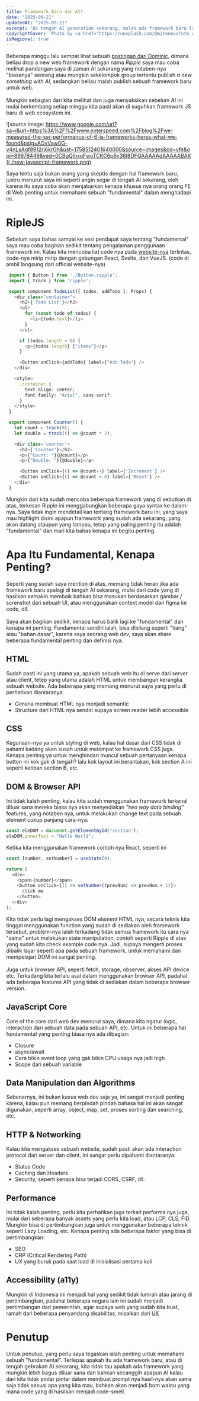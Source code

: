 ```yaml
---
title: Framework Baru dan AI?
date: "2025-09-21"
updatedAt: "2025-09-21"
excerpt: "Di tengah AI generation sekarang, malah ada framework baru lagi? Apa yang perlu di pelajari dari seorang Web Dev, sebuah pandangan pribadi di tengah hiruk pikuk AI dan Kemunculan Framework baru di Web Ecosystem"
copyrightCover: 'Photo by <a href="https://unsplash.com/@miteneva?utm_content=creditCopyText&utm_medium=referral&utm_source=unsplash">Maria Teneva</a> on <a href="https://unsplash.com/photos/a-large-group-of-multicolored-squares-of-varying-sizes-7FmSYQ3Z7fg?utm_content=creditCopyText&utm_medium=referral&utm_source=unsplash">Unsplash</a>'
isRegional: true
---
```


Beberapa minggu lalu sempat lihat sebuah [postingan dari Dominic](https://x.com/trueadm/status/1961163656810353057), dimana beliau drop a new web framework
dengan nama _Ripple_ saya mau coba melihat pandangan saya di zaman AI sekarang yang notaben-nya
"biasanya" seorang atau mungkin sekelompok group tertentu publish _a new something with AI_,
sedangkan beliau malah publish sebuah framework baru untuk web.
\
\
Mungkin sebagian dari kita melihat dan juga menyaksikan sebelum AI ini mulai berkembang
setiap minggu kita pasti akan di suguhkan framework JS baru di web ecosystem ini.

![source image: https://www.google.com/url?sa=i&url=https%3A%2F%2Fwww.enterspeed.com%2Fblog%2Fwe-measured-the-ssr-performance-of-6-js-frameworks-heres-what-we-found&psig=AOvVaw0G-v4nLsAgf8912rj6krGh&ust=1758512401640000&source=images&cd=vfe&opi=89978449&ved=0CBgQjhxqFwoTCKC6p6v36I8DFQAAAAAdAAAAABAK](./new-javascript-framework.png)

Saya tentu saja bukan orang yang skeptis dengan hal framework baru, justru menurut saya
ini seperti angin segar di tengah AI sekarang, oleh karena itu saya coba akan menjabarkan
kenapa khusus nya orang orang FE di Web penting untuk memahami sebuah "fundamental" dalam
menghadapi ini.

# RipleJS

Sebelum saya bahas sampai ke sesi pendapat saya tentang "fundamental"
saya mau coba bagikan sedikit tentang pengalaman penggunaan framework ini. Kalau
kita mencoba liat code nya pada [website-nya](https://www.ripplejs.com/) terlintas,
code-nya mirip mirip dengan gabungan React, Svelte, dan VueJS. (code di ambil langsung dari
official website-nya)

```ts
 import { Button } from './Button.ripple';
 import { track } from 'ripple';

 export component TodoList({ todos, addTodo }: Props) {
   <div class="container">
     <h2>{'Todo List'}</h2>
     <ul>
       for (const todo of todos) {
         <li>{todo.text}</li>
       }
     </ul>

     if (todos.length > 0) {
       <p>{todos.length} {"items"}</p>
     }

     <Button onClick={addTodo} label={"Add Todo"} />
   </div>

   <style>
     .container {
       text-align: center;
       font-family: "Arial", sans-serif;
     }
   </style>
 }

 export component Counter() {
   let count = track(0);
   let double = track(() => @count * 2);

   <div class='counter'>
     <h2>{'Counter'}</h2>
     <p>{"Count: "}{@count}</p>
     <p>{"Double: "}{@double}</p>

     <Button onClick={() => @count++} label={'Increment'} />
     <Button onClick={() => @count = 0} label={'Reset'} />
   </div>
 }
```

Mungkin dari kita sudah mencoba beberapa framework yang di sebutkan di atas, terkesan Ripple
ini menggabungkan beberapa gaya syntax ke dalam-nya. Saya tidak ingin mendetail kan tentang
framework baru ini, yang saya mau highlight disini apapun framework yang sudah ada sekarang,
yang akan datang ataupun yang lampau, tetap yang paling penting itu adalah "fundamental" dan
mari kita bahas kenapa ini begitu penting.

# Apa Itu Fundamental, Kenapa Penting?

Seperti yang sudah saya mention di atas, memang tidak heran jika ada framework baru apalagi
di tengah AI sekarang, mulai dari code yang di hasilkan semakin membaik
bahkan bisa masukan berdasarkan gambar / screnshot dari sebuah UI, atau
menggunakan context model dari figma ke code, dll.
\
\
Saya akan bagikan sedikit, kenapa harus balik lagi ke "fundamental" dan kenapa ini penting.
Fundamental sendiri ialah, bisa dibilang seperti "tiang" atau "bahan dasar", karena saya seorang web dev, saya akan share beberapa fundamental penting dan definisi nya.

## HTML

Sudah pasti ini yang utama ya, apakah sebuah web itu di serve dari server atau client, tetep yang
utama adalah HTML untuk membangun kerangka sebuah website. Ada beberapa yang memang menurut saya
yang perlu di perhatikan diantaranya:

- Gimana membuat HTML nya menjadi semantic
- Structure dari HTML nya sendiri supaya screen reader lebih accessible

## CSS

Kegunaan-nya ya untuk styling di web, kalau hal dasar dari CSS tidak di pahami kadang akan
susah untuk melompat ke framework CSS juga. Kenapa penting ya untuk menghindari muncul sebuah
pertanyaan kenapa button ini kok gak di tengah? lalu kok layout ini berantakan, kok section A ini
seperti ketiban section B, etc.

## DOM & Browser API

Ini tidak kalah penting, kalau kita sudah menggunakan framework terkenal diluar
sana mereka biasa nya akan menyediakan _"two way data binding"_ features,
yang notaben nya, untuk melakukan change text pada sebuah element cukup panjang cara-nya:

```js
const eleDOM = document.getElementById("section");
eleDOM.innerText = "Hello World";
```

Ketika kita menggunakan framework contoh nya React, seperti ini

```js
const [number, setNumber] = useState(0);

return (
  <div>
    <span>{number}</span>
    <button onClick={() => setNumber((prevNum) => prevNum + 1)}>
      click me
    </button>
  </div>
);
```

Kita tidak perlu lagi mengakses DOM element HTML nya, secara teknis kita tinggal
menggunakan function yang sudah di sediakan oleh framework tersebut, problem-nya ialah
terkadang tidak semua framework itu cara nya "sama" untuk melakukan state manipulation,
contoh seperti Ripple di atas yang sudah kita check example code nya. Jadi, supaya mengerti proses
dibalik layar seperti apa pada sebuah framework, untuk memahami dan mempelajari
DOM ini sangat penting.
\
\
Juga untuk browser API, seperti fetch, storage, observer, akses API device etc. Terkadang kita
terlalu asal dalam menggunakan browser API, padahal ada beberapa features API yang tidak di
sediakan dalam beberapa browser version.

## JavaScript Core

Core of the core dari web dev menurut saya, dimana kita ngatur logic, interaction dari sebuah data
pada sebuah API, etc. Untuk ini beberapa hal fundamental yang penting biasa nya ada dibagian:

- Closure
- async/await
- Cara bikin event loop yang gak bikin CPU usage nya jadi high
- Scope dari sebuah variable

## Data Manipulation dan Algorithms

Sebenarnya, ini bukan kasus web dev saja ya, ini sangat menjadi penting karena, kalau pun memang
berpindah pindah bahasa hal ini akan sangat digunakan, seperti array, object, map, set, proses
sorting dan searching, etc.

## HTTP & Networking

Kalau kita mengakses sebuah website, sudah pasti akan ada interaction protocol dari server
dan client, ini sangat perlu dipahami diantaranya:

- Status Code
- Caching dan Headers
- Security, seperti kenapa bisa terjadi CORS, CSRF, dll.

## Performance

Ini tidak kalah penting, perlu kita perhatikan juga terkait performa nya juga, mulai dari
seberapa banyak assets yang perlu kita load, atau LCP, CLS, FID. Mungkin bisa di pertimbangkan
juga untuk menggunakan beberapa teknik seperti Lazy Loading, etc. Kenapa penting ada beberapa
faktor yang bisa di pertimbangkan:

- SEO
- CRP (Critical Rendering Path)
- UX yang buruk pada saat load di inisialisasi pertama kali

## Accessibility (a11y)

Mungkin di Indonesia ini menjadi hal yang sedikit tidak lumrah atau jarang di pertimbangkan,
padahal beberapa negara lain ini sudah menjadi pertimbangan dari pemerintah, agar supaya
web yang sudah kita buat, ramah dari beberapa penyandang disabilitas, misalkan dari [UK](https://www.gov.uk/guidance/accessibility-requirements-for-public-sector-websites-and-apps)

# Penutup

Untuk penutup, yang perlu saya tegaskan ialah penting untuk memahami sebuah "fundamental".
Terlepas apakah itu ada framework baru, atau di tengah gebrakan AI sekarang, kita tidak tau
apakah ada framework yang mungkin lebih bagus diluar sana dan bahkan secanggih apapun
AI kalau dari kita tidak pintar pintar dalam membuat prompt nya hasil-nya akan sama saja
tidak sesuai apa yang kita mau, bahkan akan menjadi bom waktu yang mana code yang di
hasilkan menjadi code-smell.

